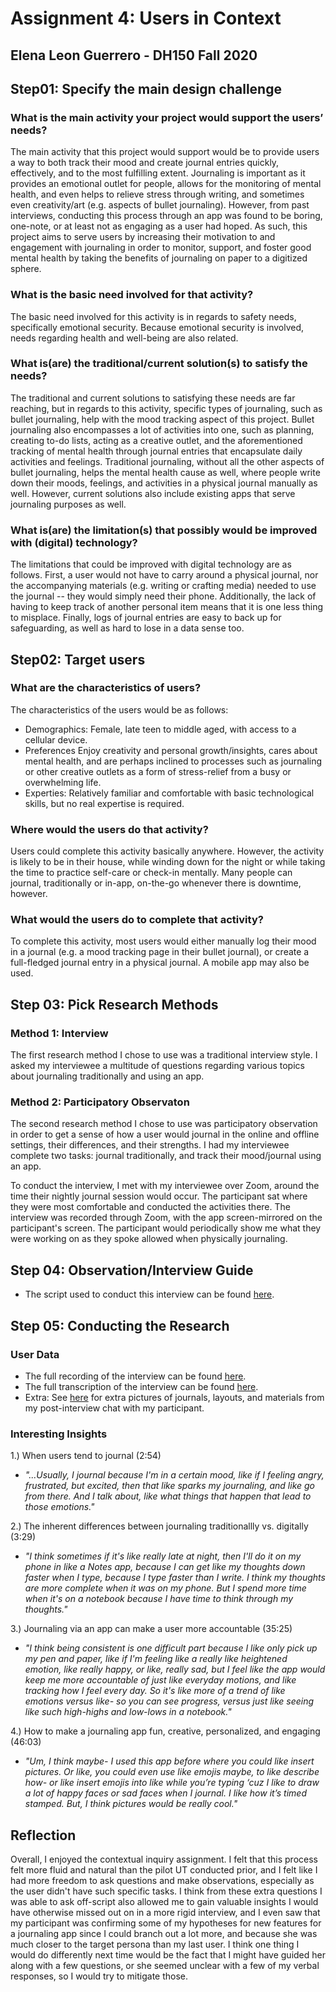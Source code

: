 # Assignment 4: Users in Context

## Elena Leon Guerrero - DH150 Fall 2020

## Step01: Specify the main design challenge

### What is the main activity your project would support the users’ needs?

The main activity that this project would support would be to provide users a way to both track their mood and create journal entries quickly, effectively, and to the most fulfilling extent. Journaling is important as it provides an emotional outlet for people, allows for the monitoring of mental health, and even helps to relieve stress through writing, and sometimes even creativity/art (e.g. aspects of bullet journaling). However, from past interviews, conducting this process through an app was found to be boring, one-note, or at least not as engaging as a user had hoped. As such, this project aims to serve users by increasing their motivation to and engagement with journaling in order to monitor, support, and foster good mental health by taking the benefits of journaling on paper to a digitized sphere.

### What is the basic need involved for that activity?

The basic need involved for this activity is in regards to safety needs, specifically emotional security. Because emotional security is involved, needs regarding health and well-being are also related.

### What is(are) the traditional/current solution(s) to satisfy the needs?

The traditional and current solutions to satisfying these needs are far reaching, but in regards to this activity, specific types of journaling, such as bullet journaling, help with the mood tracking aspect of this project. Bullet journaling also encompasses a lot of activities into one, such as planning, creating to-do lists, acting as a creative outlet, and the aforementioned tracking of mental health through journal entries that encapsulate daily activities and feelings. Traditional journaling, without all the other aspects of bullet journaling, helps the mental health cause as well, where people write down their moods, feelings, and activities in a physical journal manually as well. However, current solutions also include existing apps that serve journaling purposes as well.

### What is(are) the limitation(s) that possibly would be improved with (digital) technology?

The limitations that could be improved with digital technology are as follows. First, a user would not have to carry around a physical journal, nor the accompanying materials (e.g. writing or crafting media) needed to use the journal -- they would simply need their phone. Additionally, the lack of having to keep track of another personal item means that it is one less thing to misplace. Finally, logs of journal entries are easy to back up for safeguarding, as well as hard to lose in a data sense too.

## Step02: Target users

### What are the characteristics of users?
The characteristics of the users would be as follows:

* Demographics: Female, late teen to middle aged, with access to a cellular device.
* Preferences Enjoy creativity and personal growth/insights, cares about mental health, and are perhaps inclined to processes such as journaling or other creative outlets as a form of stress-relief from a busy or overwhelming life.
* Experties: Relatively familiar and comfortable with basic technological skills, but no real expertise is required. 

### Where would the users do that activity? 
Users could complete this activity basically anywhere. However, the activity is likely to be in their house, while winding down for the night or while taking the time to practice self-care or check-in mentally. Many people can journal, traditionally or in-app, on-the-go whenever there is downtime, however.

### What would the users do to complete that activity?
To complete this activity, most users would either manually log their mood in a journal (e.g. a mood tracking page in their bullet journal), or create a full-fledged journal entry in a physical journal. A mobile app may also be used.


## Step 03: Pick Research Methods

### Method 1: Interview
The first research method I chose to use was a traditional interview style. I asked my interviewee a multitude of questions regarding various topics about journaling traditionally and using an app.

### Method 2: Participatory Observaton
The second research method I chose to use was participatory observation in order to get a sense of how a user would journal in the online and offline settings, their differences, and their strengths. I had my interviewee complete two tasks: journal traditionally, and track their mood/journal using an app.

To conduct the interview, I met with my interviewee over Zoom, around the time their nightly journal session would occur. The participant sat where they were most comfortable and conducted the activities there. The interview was recorded through Zoom, with the app screen-mirrored on the participant's screen. The participant would periodically show me what they were working on as they spoke allowed when physically journaling.

## Step 04: Observation/Interview Guide
* The script used to conduct this interview can be found [here](https://docs.google.com/document/d/1Hw0JG_Ms6L8E_U5P-wxbz2soLIF8g_EmxxSKYarAqnM/edit?usp=sharing).


## Step 05: Conducting the Research

### User Data
* The full recording of the interview can be found [here](https://drive.google.com/file/d/1XEclIS64KGetdMKy1rY-d1ZZNxcxhxcL/view?usp=sharing). 
* The full transcription of the interview can be found [here](https://docs.google.com/document/d/1-ax3UEQ6PFaDwPgmZVV54lxXalc2LDZhcjEg5xH8zOc/edit?usp=sharing).
* Extra: See [here](https://docs.google.com/document/d/1-Pj3wFY4yxme854OnFIP99xTi10L-KW87dmvm-JDSis/edit?usp=sharing) for extra pictures of journals, layouts, and materials from my post-interview chat with my participant.

### Interesting Insights

1.) When users tend to journal (2:54)
* *"...Usually, I journal because I'm in a certain mood, like if I feeling angry, frustrated, but excited, then that like sparks my journaling, and like go from there. And I talk about, like what things that happen that lead to those emotions."* 


2.) The inherent differences between journaling traditionallly vs. digitally (3:29)
* *"I think sometimes if it's like really late at night, then I'll do it on my phone in like a Notes app, because I can get like my thoughts down faster when I type, because I type faster than I write. I think my thoughts are more complete when it was on my phone. But I spend more time when it's on a notebook because I have time to think through my thoughts."*


3.) Journaling via an app can make a user more accountable (35:25)
* *"I think being consistent is one difficult part because I like only pick up my pen and paper, like if I'm feeling like a really like heightened emotion, like really happy, or like, really sad, but I feel like the app would keep me more accountable of just like everyday motions, and like tracking how I feel every day. So it's like more of a trend of like emotions versus like- so you can see progress, versus just like seeing like such high-highs and low-lows in a notebook."* 

4.) How to make a journaling app fun, creative, personalized, and engaging (46:03)
* *"Um, I think maybe- I used this app before where you could like insert pictures. Or like, you could even use like emojis maybe, to like describe how- or like insert emojis into like while you’re typing ‘cuz I like to draw a lot of happy faces or sad faces when I journal. I like how it’s timed stamped. But, I think pictures would be really cool."*


## Reflection
Overall, I enjoyed the contextual inquiry assignment. I felt that this process felt more fluid and natural than the pilot UT conducted prior, and I felt like I had more freedom to ask questions and make observations, especially as the user didn't have such specific tasks. I think from these extra questions I was able to ask off-script also allowed me to gain valuable insights I would have otherwise missed out on in a more rigid interview, and I even saw that my participant was confirming some of my hypotheses for new features for a journaling app since I could branch out a lot more, and because she was much closer to the target persona than my last user. I think one thing I would do differently next time would be the fact that I might have guided her along with a few questions, or she seemed unclear with a few of my verbal responses, so I would try to mitigate those. 
